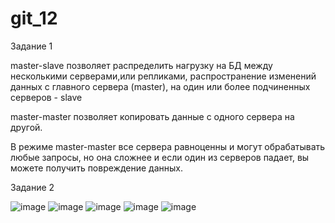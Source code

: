 # git_12
Задание 1

master-slave позволяет распределить нагрузку на БД между несколькими серверами,или репликами, распространение изменений данных с главного сервера (master), на один или более подчиненных серверов - slave

master-master позволяет копировать данные с одного сервера на другой.

В режиме master-master все сервера равноценны и могут обрабатывать любые запросы, но она сложнее и если один из серверов падает, вы можете получить повреждение данных.

Задание 2

![image](https://github.com/user-attachments/assets/c304f98c-a020-4914-90cc-78793f81397f)
![image](https://github.com/user-attachments/assets/d1b7d777-101e-4e62-ad6b-8217176c1327)
![image](https://github.com/user-attachments/assets/1e9ad4d7-df29-4810-8530-2eceeab6959c)
![image](https://github.com/user-attachments/assets/f49de16d-8e37-416e-b951-34208dc496f1)
![image](https://github.com/user-attachments/assets/5c3ea03a-3c19-46c0-bcdf-14586dd80715)

